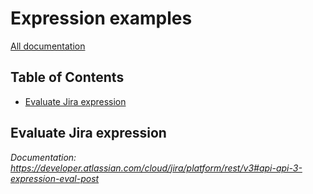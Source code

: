# Expression examples

[All documentation](https://developer.atlassian.com/cloud/jira/platform/rest/v3#api-group-Expression)

## Table of Contents

- [Evaluate Jira expression](#evaluate-Jira-expression)

## Evaluate Jira expression
_Documentation: https://developer.atlassian.com/cloud/jira/platform/rest/v3#api-api-3-expression-eval-post_

